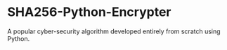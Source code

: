 # SHA256-Python-Encrypter
A popular cyber-security algorithm developed entirely from scratch using Python. 
